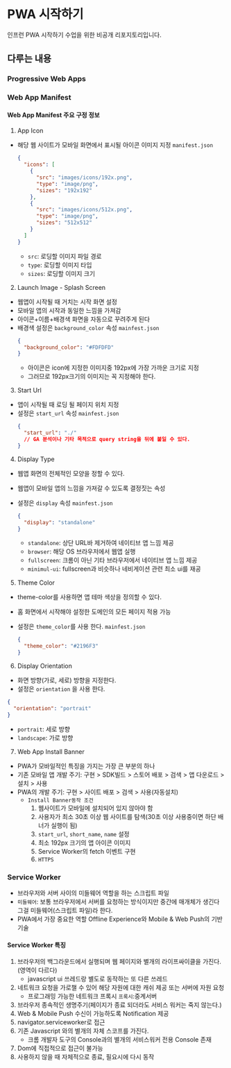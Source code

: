 # PWA 시작하기

인프런 PWA 시작하기 수업을 위한 비공개 리포지토리입니다.

## 다루는 내용

### Progressive Web Apps

### Web App Manifest

#### Web App Manifest 주요 구정 정보

1. App Icon

- 해당 웹 사이트가 모바일 화면에서 표시될 아이콘 이미지 지정
  `manifest.json`
  ```json
  {
    "icons": [
      {
        "src": "images/icons/192x.png",
        "type": "image/png",
        "sizes": "192x192"
      },
      {
        "src": "images/icons/512x.png",
        "type": "image/png",
        "sizes": "512x512"
      }
    ]
  }
  ```
  - `src`: 로딩할 이미지 파일 경로
  - `type`: 로딩할 이미지 타입
  - `sizes`: 로딩할 이미지 크기

2. Launch Image - Splash Screen

- 웹앱이 시작될 때 거치는 시작 화면 설정
- 모바일 앱의 시작과 동일한 느낌을 가져감
- 아이콘+이름+배경색 화면을 자동으로 꾸려주게 된다
- 배경색 설정은 `background_color` 속성
  `mainfest.json`
  ```json
  {
    "background_color": "#FDFDFD"
  }
  ```
  - 아이콘은 icon에 지정한 이미지중 192px에 가장 가까운 크기로 지정
  - 그러므로 192px크기의 이미지는 꼭 지정해야 한다.

3. Start Url

- 앱이 시작될 때 로딩 될 페이지 위치 지정
- 설정은 `start_url` 속성
  `mainfest.json`
  ```json
  {
    "start_url": "./"
    // GA 분석이나 기타 목적으로 query string을 뒤에 붙일 수 있다.
  }
  ```

4. Display Type

- 웹앱 화면의 전체적인 모양을 정할 수 있다.
- 웹앱이 모바일 앱의 느낌을 가져갈 수 있도록 결정짓는 속성
- 설정은 `display` 속성
  `mainfest.json`

  ```json
  {
    "display": "standalone"
  }
  ```

  - `standalone`: 상단 URL바 제거하여 네이티브 앱 느낌 제공
  - `browser`: 해당 OS 브라우저에서 웹앱 실행
  - `fullscreen`: 크롬이 아닌 기타 브라우저에서 네이티브 앱 느낌 제공
  - `minimul-ui`: fullscreen과 비슷하나 네비게이션 관련 최소 ui를 재공

5. Theme Color

- theme-color를 사용하면 앱 테마 색상을 정의할 수 있다.
- 홈 화면에서 시작해야 설정한 도메인의 모든 페이지 적용 가능
- 설정은 `theme_color`를 사용 한다.
  `mainfest.json`

  ```json
  {
    "theme_color": "#2196F3"
  }
  ```

6. Display Orientation

- 화면 방향(가로, 세로) 방향을 지정한다.
- 설정은 `orientation` 을 사용 한다.

```json
{
  "orientation": "portrait"
}
```

- `portrait`: 세로 방향
- `landscape`: 가로 방향

7. Web App Install Banner

- PWA가 모바일적인 특징을 가지는 가장 큰 부분의 하나
- 기존 모바일 앱 개발 주기: 구현 > SDK빌드 > 스토어 배포 > 검색 > 앱 다운로드 > 설치 > 사용
- PWA의 개발 주기: 구현 > 사이트 배포 > 검색 > 사용(자동설치)
  - `Install Banner동작 조건`
    1. 웹사이트가 모바일에 설치되어 있지 않아야 함
    2. 사용자가 최소 30초 이상 웹 사이트를 탐색(30초 이상 사용중이면 하단 배너가 실행이 됨)
    3. `start_url`, `short_name`, `name` 설정
    4. 최소 192px 크기의 앱 아이콘 이미지
    5. Service Worker의 fetch 이벤트 구현
    6. `HTTPS`

### Service Worker

- 브라우저와 서버 사이의 미들웨어 역할을 하는 스크립트 파일
- `미들웨어`: 보통 브라우저에서 서버를 요청하는 방식이지만 중간에 매개체가 생긴다 그걸 미들웨어(스크립트 파일)라 한다.
- PWA에서 가장 중요한 역할 Offline Experience와 Mobile & Web Push의 기반 기술

#### Service Worker 특징

1. 브라우저의 백그라운드에서 실행되며 웹 페이지와 별개의 라이프싸이클을 가진다.(영역이 다르다)
   - javascript ui 쓰레드랑 별도로 동작하는 또 다른 쓰레드
2. 네트워크 요청을 가로챌 수 있어 해당 자원에 대한 캐쉬 제공 또는 서버에 자원 요청
   - 프로그래밍 가능한 네트워크 프록시
     `프록시`:중계서버
3. 브라우저 종속적인 생명주기(페이지가 종료 되더라도 서비스 워커는 죽지 않는다.)
4. Web & Mobile Push 수신이 가능하도록 Notification 제공
5. navigator.serviceworker로 접근
6. 기존 Javascript 와의 별개의 자체 스코프를 가진다.
   - 크롬 개발자 도구의 Console과의 별개의 서비스워커 전용 Console 존재
7. Dom에 직접적으로 접근이 불가능
8. 사용하지 않을 때 자체적으로 종료, 필요시에 다시 동작
